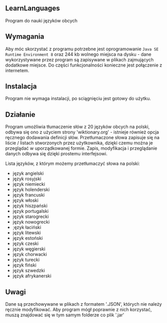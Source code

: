 ## LearnLanguages

Program do nauki języków obcych

## Wymagania

Aby móc skorzystać z programu potrzebne jest oprogramowanie `Java SE Runtime Environment 8` oraz 244 kb wolnego miejsca na dysku - dane wykorzystywane przez program są zapisywane w plikach zajmujących dodatkowe miejsce. Do części funkcjonalności konieczne jest połączenie z internetem.

## Instalacja

Program nie wymaga instalacji, po sciągnięciu jest gotowy do użytku.

## Działanie

Program umożliwia tłumaczenie słów z 20 języków obcych na polski, odbywa się ono z użyciem strony 'wiktionary.org' - istnieje również opcja ręcznego dodawania definicji słów. Przetłumaczone słowa zapisuje się na liście / listach stworzonych przez użytkownika, dzięki czemu można je przeglądać w uporządkowanej formie. Zapis, modyfikacja i przeglądanie danych odbywa się dzięki prostemu interfejsowi. 

Lista języków, z którym możemy przetłumaczyć słowa na polski:

- język angielski
- język rosyjski
- język niemiecki
- język holenderski
- język francuski
- język włoski
- język hiszpański
- język portugalski
- język starogrecki
- język nowogrecki
- ;ęzyk łaciński
- język litewski
- język estoński
- język czeski
- język węgierski
- język chorwacki
- język turecki
- język fiński
- język szwedzki
- język afrykanerski

## Uwagi

Dane są przechowywane w plikach z formatem '.JSON', których nie należy ręcznie modyfikować. Aby program mógł poprawnie z nich korzystać, muszą znajdować się w tym samym folderze co plik '.jar'
